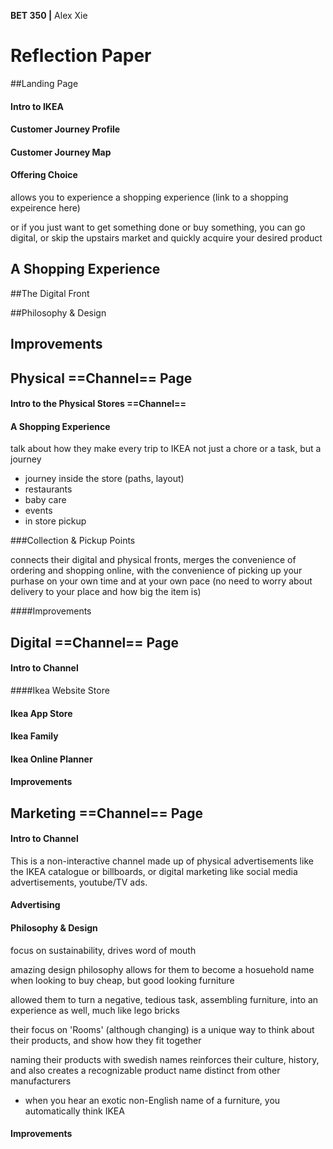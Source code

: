 **BET 350 |** Alex Xie

# Reflection Paper

##Landing Page

#### Intro to IKEA

#### Customer Journey Profile

#### Customer Journey Map

#### Offering Choice

allows you to experience a shopping experience (link to a shopping expeirence here)

or if you just want to get something done or buy something, you can go digital, or skip the upstairs market and quickly acquire your desired product

## A Shopping Experience

##The Digital Front

##Philosophy & Design

## Improvements













## Physical ==Channel== Page

#### Intro to the Physical Stores ==Channel==

#### A Shopping Experience

talk about how they make every trip to IKEA not just a chore or a task, but a journey

- journey inside the store (paths, layout)
- restaurants
- baby care
- events
- in store pickup

###Collection & Pickup Points

connects their digital and physical fronts, merges the convenience of ordering and shopping online, with the convenience of picking up your purhase on your own time and at your own pace (no need to worry about delivery to your place and how big the item is)

####Improvements

#### 

## Digital ==Channel== Page

#### Intro to Channel

####Ikea Website Store

#### Ikea App Store

#### Ikea Family

#### Ikea Online Planner

#### Improvements



## Marketing ==Channel== Page

#### Intro to Channel

This is a non-interactive channel made up of physical advertisements like the IKEA catalogue or billboards, or digital marketing like social media advertisements, youtube/TV ads.

#### Advertising

#### Philosophy & Design

focus on sustainability, drives word of mouth

amazing design philosophy allows for them to become a hosuehold name when looking to buy cheap, but good looking furniture

allowed them to turn a negative, tedious task, assembling furniture, into an experience as well, much like lego bricks

their focus on 'Rooms' (although changing) is a unique way to think about their products, and show how they fit together

naming their products with swedish names reinforces their culture, history, and also creates a recognizable product name distinct from other manufacturers

- when you hear an exotic non-English name of a furniture, you automatically think IKEA

#### Improvements